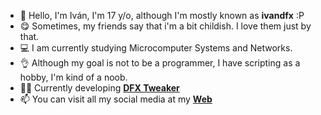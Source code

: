 - 👋 Hello, I'm Iván, I'm 17 y/o, although I'm mostly known as **ivandfx** :P
- 😋 Sometimes, my friends say that i'm a bit childish. I love them just by that.
- 💻 I am currently studying Microcomputer Systems and Networks.
- 👌 Although my goal is not to be a programmer, I have scripting as a hobby, I'm kind of a noob.
- 👨‍💻 Currently developing [**DFX Tweaker**](https://ivandfx.github.io/DFXTweaker)
- 📫 You can visit all my social media at my [ **Web**](https://ivandfx.github.io)
